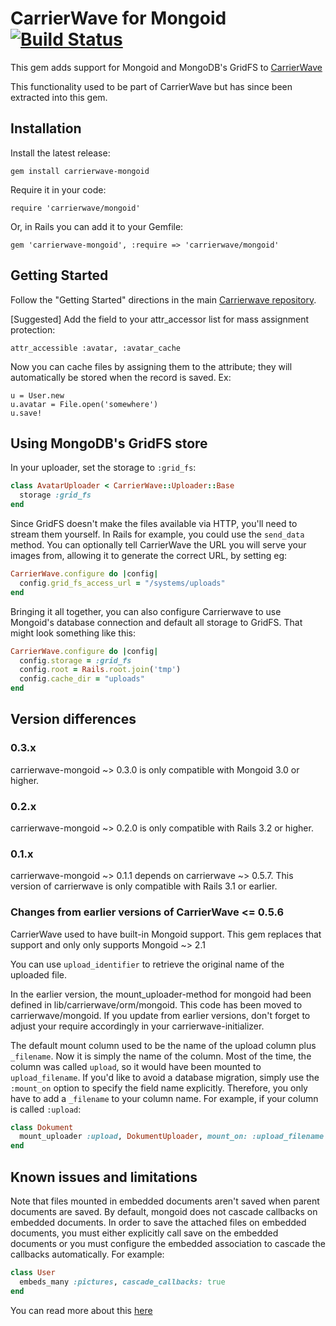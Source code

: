 # CarrierWave for Mongoid [![Build Status](https://travis-ci.org/jnicklas/carrierwave-mongoid.png?branch=master)](http://travis-ci.org/jnicklas/carrierwave-mongoid)

This gem adds support for Mongoid and MongoDB's GridFS to
[CarrierWave](https://github.com/jnicklas/carrierwave/)

This functionality used to be part of CarrierWave but has since been extracted
into this gem.

## Installation

Install the latest release:

    gem install carrierwave-mongoid

Require it in your code:

    require 'carrierwave/mongoid'

Or, in Rails you can add it to your Gemfile:

    gem 'carrierwave-mongoid', :require => 'carrierwave/mongoid'

## Getting Started

Follow the "Getting Started" directions in the main
[Carrierwave repository](https://raw.github.com/jnicklas/carrierwave/).

[Suggested] Add the field to your attr_accessor list for mass assignment
protection:

    attr_accessible :avatar, :avatar_cache

Now you can cache files by assigning them to the attribute; they will
automatically be stored when the record is saved. Ex:

    u = User.new
    u.avatar = File.open('somewhere')
    u.save!

## Using MongoDB's GridFS store

In your uploader, set the storage to `:grid_fs`:

```ruby
class AvatarUploader < CarrierWave::Uploader::Base
  storage :grid_fs
end
```

Since GridFS doesn't make the files available via HTTP, you'll need to stream
them yourself. In Rails for example, you could use the `send_data` method. You
can optionally tell CarrierWave the URL you will serve your images from,
allowing it to generate the correct URL, by setting eg:

```ruby
CarrierWave.configure do |config|
  config.grid_fs_access_url = "/systems/uploads"
end
```

Bringing it all together, you can also configure Carrierwave to use Mongoid's
database connection and default all storage to GridFS. That might look something
like this:

```ruby
CarrierWave.configure do |config|
  config.storage = :grid_fs
  config.root = Rails.root.join('tmp')
  config.cache_dir = "uploads"
end
```

## Version differences

### 0.3.x

carrierwave-mongoid ~> 0.3.0 is only compatible with Mongoid 3.0 or higher.

### 0.2.x

carrierwave-mongoid ~> 0.2.0 is only compatible with Rails 3.2 or higher.

### 0.1.x

carrierwave-mongoid ~> 0.1.1 depends on carrierwave ~> 0.5.7. This version of
carrierwave is only compatible with Rails 3.1 or earlier.

### Changes from earlier versions of CarrierWave <= 0.5.6

CarrierWave used to have built-in Mongoid support. This gem replaces that
support and only only supports Mongoid ~> 2.1

You can use `upload_identifier` to retrieve the original name of the uploaded file.

In the earlier version, the mount_uploader-method for mongoid had been defined
in lib/carrierwave/orm/mongoid. This code has been moved to
carrierwave/mongoid. If you update from earlier versions, don't forget to adjust
your require accordingly in your carrierwave-initializer.

The default mount column used to be the name of the upload column plus
`_filename`. Now it is simply the name of the column. Most of the time, the
column was called `upload`, so it would have been mounted to `upload_filename`.
If you'd like to avoid a database migration, simply use the `:mount_on` option
to specify the field name explicitly. Therefore, you only have to add a
`_filename` to your column name. For example, if your column is called
`:upload`:

```ruby
class Dokument
  mount_uploader :upload, DokumentUploader, mount_on: :upload_filename
end
```

## Known issues and limitations

Note that files mounted in embedded documents aren't saved when parent documents
are saved. By default, mongoid does not cascade callbacks on embedded
documents. In order to save the attached files on embedded documents, you must
either explicitly call save on the embedded documents or you must configure the
embedded association to cascade the callbacks automatically. For example:

```ruby
class User
  embeds_many :pictures, cascade_callbacks: true
end
```

You can read more about this [here](https://github.com/jnicklas/carrierwave/issues#issue/81)
